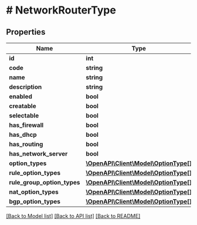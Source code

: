 # # NetworkRouterType

## Properties

Name | Type | Description | Notes
------------ | ------------- | ------------- | -------------
**id** | **int** |  | [optional]
**code** | **string** |  | [optional]
**name** | **string** |  | [optional]
**description** | **string** |  | [optional]
**enabled** | **bool** |  | [optional]
**creatable** | **bool** |  | [optional]
**selectable** | **bool** |  | [optional]
**has_firewall** | **bool** |  | [optional]
**has_dhcp** | **bool** |  | [optional]
**has_routing** | **bool** |  | [optional]
**has_network_server** | **bool** |  | [optional]
**option_types** | [**\OpenAPI\Client\Model\OptionType[]**](OptionType.md) |  | [optional]
**rule_option_types** | [**\OpenAPI\Client\Model\OptionType[]**](OptionType.md) |  | [optional]
**rule_group_option_types** | [**\OpenAPI\Client\Model\OptionType[]**](OptionType.md) |  | [optional]
**nat_option_types** | [**\OpenAPI\Client\Model\OptionType[]**](OptionType.md) |  | [optional]
**bgp_option_types** | [**\OpenAPI\Client\Model\OptionType[]**](OptionType.md) |  | [optional]

[[Back to Model list]](../../README.md#models) [[Back to API list]](../../README.md#endpoints) [[Back to README]](../../README.md)
